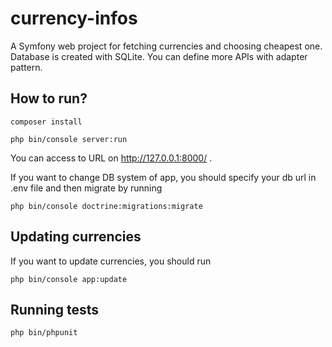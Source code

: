 # currency-infos
A Symfony web project for fetching currencies and choosing cheapest one. Database is created with SQLite.
 You can define more APIs with adapter pattern.

## How to run?

```
composer install

php bin/console server:run
```

You can access to URL on http://127.0.0.1:8000/ .

If you want to change DB system of app, you should specify your db url in .env file and then migrate by running

```
php bin/console doctrine:migrations:migrate
```

## Updating currencies

If you want to update currencies, you should run

```
php bin/console app:update
```

## Running tests

```
php bin/phpunit
```